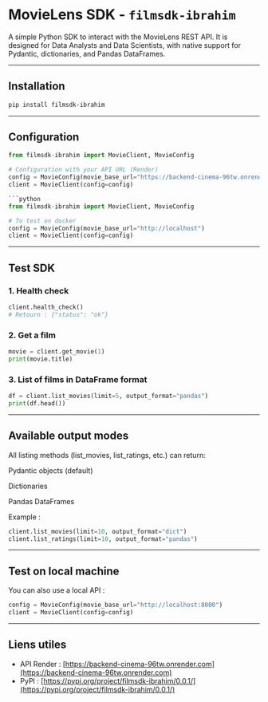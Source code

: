 # MovieLens SDK - `filmsdk-ibrahim`

A simple Python SDK to interact with the MovieLens REST API. It is designed for Data Analysts and Data Scientists, with native support for Pydantic, dictionaries, and Pandas DataFrames.

---

## Installation

```bash
pip install filmsdk-ibrahim
```

---

## Configuration

```python
from filmsdk-ibrahim import MovieClient, MovieConfig

# Configuration with your API URL (Render)
config = MovieConfig(movie_base_url="https://backend-cinema-96tw.onrender.com")
client = MovieClient(config=config)

```python
from filmsdk-ibrahim import MovieClient, MovieConfig

# To test on docker
config = MovieConfig(movie_base_url="http://localhost")
client = MovieClient(config=config)
```

---

## Test SDK

### 1. Health check

```python
client.health_check()
# Retourn : {"status": "ok"}
```

### 2. Get a film

```python
movie = client.get_movie(1)
print(movie.title)
```

### 3. List of films in DataFrame format

```python
df = client.list_movies(limit=5, output_format="pandas")
print(df.head())
```

---

## Available output modes

All listing methods (list_movies, list_ratings, etc.) can return:

Pydantic objects (default)

Dictionaries

Pandas DataFrames

Example :

```python
client.list_movies(limit=10, output_format="dict")
client.list_ratings(limit=10, output_format="pandas")
```

---

## Test on local machine

You can also use a local API :

```python
config = MovieConfig(movie_base_url="http://localhost:8000")
client = MovieClient(config=config)
```

---

## Liens utiles

- API Render : [https://backend-cinema-96tw.onrender.com](https://backend-cinema-96tw.onrender.com)
- PyPI : [https://pypi.org/project/filmsdk-ibrahim/0.0.1/](https://pypi.org/project/filmsdk-ibrahim/0.0.1/)
